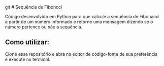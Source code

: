 git # Sequência de Fiboncci

Código desenvolvido em Python para que calcule a sequência de Fibonacci a partir de um número informado e retorne uma mensagem dizendo se o número pertence ou não a sequência.
 
 ## Como utilizar:

 Clone esse repositório e abra no editor de código-fonte de sua preferência e execute no terminal. 